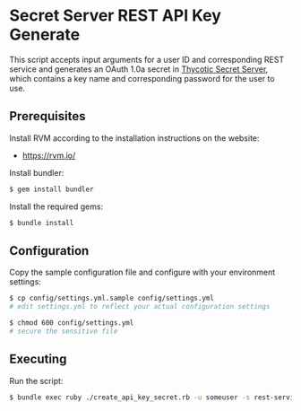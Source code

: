 # Secret Server REST API Key Generate

This script accepts input arguments for a user ID and corresponding REST service and
generates an OAuth 1.0a secret in [Thycotic Secret Server](https://thycotic.com/products/secret-server/),
which contains a key name and corresponding password for the user to use.

## Prerequisites

Install RVM according to the installation instructions on the website:

- https://rvm.io/

Install bundler:

```bash
$ gem install bundler
```

Install the required gems:

```bash
$ bundle install
```

## Configuration

Copy the sample configuration file and configure with your environment settings:

```bash
$ cp config/settings.yml.sample config/settings.yml
# edit settings.yml to reflect your actual configuration settings

$ chmod 600 config/settings.yml
# secure the sensitive file
```

## Executing

Run the script:

```bash
$ bundle exec ruby ./create_api_key_secret.rb -u someuser -s rest-service
```
